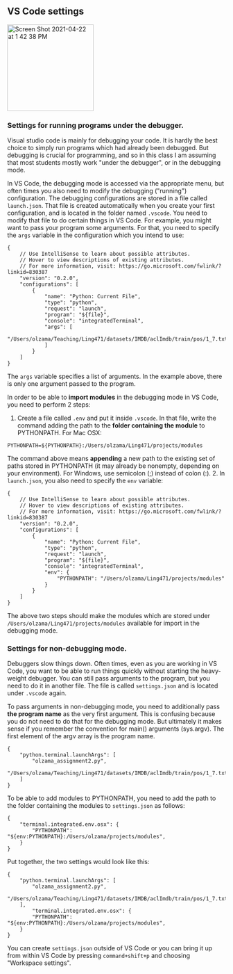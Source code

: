 ## VS Code settings

<img width="199" alt="Screen Shot 2021-04-22 at 1 42 38 PM" src="https://user-images.githubusercontent.com/10963114/115790461-99b4cd00-a37b-11eb-8049-be20953f9514.png">


### Settings for running programs under the debugger.

Visual studio code is mainly for debugging your code. It is hardly the best choice to simply run programs which had already been debugged. But debugging is crucial for programming, and so in this class I am assuming that most students mostly work "under the debugger", or in the debugging mode.

In VS Code, the debugging mode is accessed via the appropriate menu, but often times you also need to modify the debugging ("running") configuration. The debugging configurations are stored in a file called `launch.json`. That file is created automatically when you create your first configuration, and is located in the folder named `.vscode`.
You need to modify that file to do certain things in VS Code. For example, you might want to pass your program some arguments. For that, you need to specify the `args` variable in the configuration which you intend to use:

```
{
    // Use IntelliSense to learn about possible attributes.
    // Hover to view descriptions of existing attributes.
    // For more information, visit: https://go.microsoft.com/fwlink/?linkid=830387
    "version": "0.2.0",
    "configurations": [
        {
            "name": "Python: Current File",
            "type": "python",
            "request": "launch",
            "program": "${file}",
            "console": "integratedTerminal",
            "args": [
                "/Users/olzama/Teaching/Ling471/datasets/IMDB/aclImdb/train/pos/1_7.txt"
            ]
        }
    ]
}

```

The `args` variable specifies a list of arguments. In the example above, there is only one argument passed to the program.

In order to be able to **import modules** in the debugging mode in VS Code, you need to perform 2 steps:
1. Create a file called `.env` and put it inside `.vscode`. In that file, write the command adding the path to the **folder containing the module** to PYTHONPATH. For Mac OSX:

`PYTHONPATH=${PYTHONPATH}:/Users/olzama/Ling471/projects/modules`

The command above means **appending** a new path to the existing set of paths stored in PYTHONPATH (it may already be nonempty, depending on your environment). 
For Windows, use semicolon (;) instead of colon (:). 
2. In `launch.json`, you also need to specify the `env` variable:

```
{
    // Use IntelliSense to learn about possible attributes.
    // Hover to view descriptions of existing attributes.
    // For more information, visit: https://go.microsoft.com/fwlink/?linkid=830387
    "version": "0.2.0",
    "configurations": [
        {
            "name": "Python: Current File",
            "type": "python",
            "request": "launch",
            "program": "${file}",
            "console": "integratedTerminal",
            "env": {
                "PYTHONPATH": "/Users/olzama/Ling471/projects/modules"
            }
        }
    ]
}
```

The above two steps should make the modules which are stored under `/Users/olzama/Ling471/projects/modules` available for import in the debugging mode.

### Settings for non-debugging mode.

Debuggers slow things down. Often times, even as you are working in VS Code, you want to be able to run things quickly without starting the heavy-weight debugger. You can still pass arguments to the program, but you need to do it in another file. The file is called `settings.json` and is located under `.vscode` again.

To pass arguments in non-debugging mode, you need to additionally pass **the program name** as the very first argument. This is confusing because you do not need to do that for the debugging mode. But ultimately it makes sense if you remember the convention for main() arguments (sys.argv). The first element of the argv array is the program name.

```
{
    "python.terminal.launchArgs": [
        "olzama_assignment2.py",
        "/Users/olzama/Teaching/Ling471/datasets/IMDB/aclImdb/train/pos/1_7.txt",        
    ]
}
```

To be able to add modules to PYTHONPATH, you need to add the path to the folder containing the modules to `settings.json` as follows:


```
{
    "terminal.integrated.env.osx": {
        "PYTHONPATH": "${env:PYTHONPATH}:/Users/olzama/projects/modules",
    }
}
```

Put together, the two settings would look like this:

```
{
    "python.terminal.launchArgs": [
        "olzama_assignment2.py",
        "/Users/olzama/Teaching/Ling471/datasets/IMDB/aclImdb/train/pos/1_7.txt",        
    ],
        "terminal.integrated.env.osx": {
        "PYTHONPATH": "${env:PYTHONPATH}:/Users/olzama/projects/modules",
    }
}
```

You can create `settings.json` outside of VS Code or you can bring it up from within VS Code by pressing `command+shift+p` and choosing "Workspace settings".

